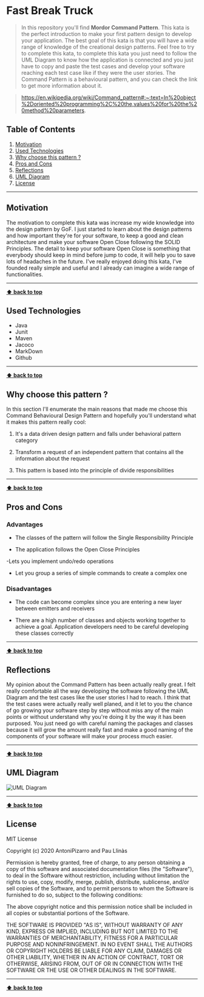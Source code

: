 # Fast Break Truck

> In this repository you'll find **Mordor Command Pattern**. This kata is the perfect introduction to make your first pattern design to develop your application. The best goal of this kata is that you will have a wide range of knowledge of the creational design patterns. Feel free to try to complete this kata, to complete this kata you just need to follow the UML Diagram to know how the application is connected and you just have to copy and paste the test cases and develop your software reaching each test case like if they were the user stories. The Command Pattern is a behavioural pattern, and you can check the link to get more information about it. 

> https://en.wikipedia.org/wiki/Command_pattern#:~:text=In%20object%2Doriented%20programming%2C%20the,values%20for%20the%20method%20parameters.

## Table of Contents

1. [Motivation](#motivation)
1. [Used Technologies](#used-technologies)
1. [Why choose this pattern ?](#why-choose-this-pattern-?)
1. [Pros and Cons](#pros-and-cons)
1. [Reflections](#reflections)
1. [UML Diagram](#uml-diagram)
1. [License](#license)

---

## Motivation

The motivation to complete this kata was increase my wide knowledge into the design pattern by GoF. I just started to learn about the design patterns and how important they're for your software, to keep a good and clean architecture and make your software Open Close following the SOLID Principles. The detail to keep your software Open Close is something that everybody should keep in mind before jump to code, it will help you to save lots of headaches in the future. I've really enjoyed doing this kata, I've founded really simple and useful and I already can imagine a wide range of functionalities.

---

**[⬆ back to top](#table-of-contents)**

## Used Technologies

- Java
- Junit
- Maven
- Jacoco
- MarkDown
- Github

---

**[⬆ back to top](#table-of-contents)**

## Why choose this pattern ?

In this section I'll enumerate the main reasons that made me choose this Command Behavioural Design Pattern and hopefully you'll understand what it makes this pattern really cool:

1. It's a data driven design pattern and falls under behavioral pattern category

2. Transform a request of an independent pattern that contains all the information about the request

3. This pattern is based into the principle of divide responsibilities
---

**[⬆ back to top](#table-of-contents)**

## Pros and Cons

### Advantages

- The classes of the pattern will follow the Single Responsibility Principle

- The application follows the Open Close Principles

-Lets you implement undo/redo operations

- Let you group a series of simple commands to create a complex one

### Disadvantages

- The code can become complex since you are entering a new layer between emitters and receivers

- There are a high number of classes and objects working together to achieve a goal. Application developers need to be careful developing these classes correctly

---

**[⬆ back to top](#table-of-contents)**

## Reflections

My opinion about the Command Pattern has been actually really great. I felt really comfortable all the way developing the software following the UML Diagram and the test cases like the user stories I had to reach. I think that the test cases were actually really well planed, and it let to you the chance of go growing your software step by step without miss any of the main points or without understand why you're doing it by the way it has been purposed. You just need go with careful naming the packages and classes because it will grow the amount really fast and make a good naming of the components of your software will make your process much easier.  

---

**[⬆ back to top](#table-of-contents)**

## UML Diagram

![UML Diagram](./fastbreaktruck/doc/UMLDiagram.jpg "UML")

---

**[⬆ back to top](#table-of-contents)**

## License

MIT License

Copyright (c) 2020 AntoniPizarro and Pau Llinàs

Permission is hereby granted, free of charge, to any person obtaining a copy
of this software and associated documentation files (the "Software"), to deal
in the Software without restriction, including without limitation the rights
to use, copy, modify, merge, publish, distribute, sublicense, and/or sell
copies of the Software, and to permit persons to whom the Software is
furnished to do so, subject to the following conditions:

The above copyright notice and this permission notice shall be included in all
copies or substantial portions of the Software.

THE SOFTWARE IS PROVIDED "AS IS", WITHOUT WARRANTY OF ANY KIND, EXPRESS OR
IMPLIED, INCLUDING BUT NOT LIMITED TO THE WARRANTIES OF MERCHANTABILITY,
FITNESS FOR A PARTICULAR PURPOSE AND NONINFRINGEMENT. IN NO EVENT SHALL THE
AUTHORS OR COPYRIGHT HOLDERS BE LIABLE FOR ANY CLAIM, DAMAGES OR OTHER
LIABILITY, WHETHER IN AN ACTION OF CONTRACT, TORT OR OTHERWISE, ARISING FROM,
OUT OF OR IN CONNECTION WITH THE SOFTWARE OR THE USE OR OTHER DEALINGS IN THE
SOFTWARE.

---

**[⬆ back to top](#table-of-contents)**
